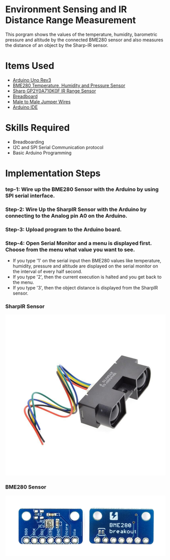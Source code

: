 # Environment Sensing and IR Distance Range Measurement
This porgram shows the values of the temperature, humidity, barometric pressure and altitude by the connected BME280 sensor and also measures the distance of an object by the Sharp-IR sensor.

# Items Used
-	[Arduino Uno Rev3](https://store.arduino.cc/usa/arduino-uno-rev3)
-	[BME280 Temperature, Humidity and Pressure Sensor](https://www.adafruit.com/product/2652)
- [Sharp GP2Y0A710K0F IR Range Sensor](https://www.robotshop.com/en/sharp-gp2y0a710k0f-ir-range-sensor.html)
-	[Breadboard](https://www.adafruit.com/product/64)
-	[Male to Male Jumper Wires](https://www.adafruit.com/product/758)
- [Arduino IDE](https://www.arduino.cc/en/software)

# Skills Required
- Breadboarding
- I2C and SPI Serial Communication protocol
- Basic Arduino Programming

# Implementation Steps

### tep-1: Wire up the BME280 Sensor with the Arduino by using SPI serial interface. 

### Step-2: Wire Up the SharpIR Sensor with the Arduino by connecting to the Analog pin A0 on the Arduino.

### Step-3: Upload program to the Arduino board.

### Step-4: Open Serial Monitor and a menu is displayed first. Choose from the menu what value you want to see.
- If you type '1' on the serial input then BME280 values like temperature, humidity, pressure and altitude are displayed on the serial monitor on the interval of every half second.
- If you type '2', then the current execution is halted and you get back to the menu.
- If you type '3', then the object distance is displayed from the SharpIR sensor.

### SharpIR Sensor
![Screenshot](Sharp_IR.jpg)

### BME280 Sensor
![Screenshot](bme280_sensor.jpg)



